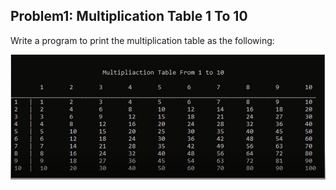 ## Problem1: Multiplication Table 1 To 10

Write a program to print the multiplication table as the following:

<img src = "problem1.png" alt = "Multiplication table">
